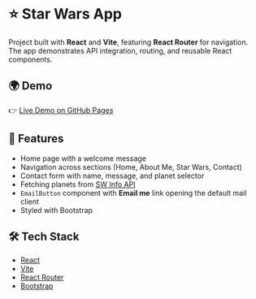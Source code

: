 # ⭐ Star Wars App

Project built with **React** and **Vite**, featuring **React Router** for navigation.  
The app demonstrates API integration, routing, and reusable React components.

## 🌍 Demo

👉 [Live Demo on GitHub Pages](https://wedelweg.github.io/starwars-app/)

## 🚀 Features

- Home page with a welcome message
- Navigation across sections (Home, About Me, Star Wars, Contact)
- Contact form with name, message, and planet selector
- Fetching planets from [SW Info API](https://sw-info-api.herokuapp.com/v1/planets/)
- `EmailButton` component with **Email me** link opening the default mail client
- Styled with Bootstrap

## 🛠️ Tech Stack

- [React](https://react.dev/)
- [Vite](https://vitejs.dev/)
- [React Router](https://reactrouter.com/)
- [Bootstrap](https://getbootstrap.com/)  